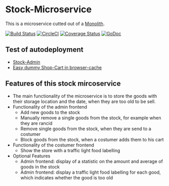 # Stock-Microservice
This is a microservice cutted out of a [Monolith](https://gitlab.com/matthiasstock/monolith).

[![Build Status](https://travis-ci.org/genofire/hs_master-kss-monolith.svg?branch=master)](https://travis-ci.org/genofire/hs_master-kss-monolith)  [![CircleCI](https://circleci.com/gh/genofire/hs_master-kss-monolith/tree/master.svg?style=svg)](https://circleci.com/gh/genofire/hs_master-kss-monolith/tree/master) [![Coverage Status](https://coveralls.io/repos/github/genofire/hs_master-kss-monolith/badge.svg?branch=master)](https://coveralls.io/github/genofire/hs_master-kss-monolith?branch=master) [![GoDoc](https://godoc.org/github.com/genofire/hs_master-kss-monolith?status.svg)](https://godoc.org/github.com/genofire/hs_master-kss-monolith)

## Test of autodeployment

* [Stock-Admin](https://stock.pub.warehost.de/)
* [Easy dummy Shop-Cart in browser-cache](https://stock.pub.warehost.de/dummy_cart/)

## Features of this stock mircoservice
* The main functionality of the microservice is to store the goods with their storage location and the date, when they are too old to be sell.
* Functionality of the admin frontend
  * Add new goods to the stock
  * Manually remove a single goods from the stock, for example when they are rancid
  * Remove single goods from the stock, when they are send to a costumer
  * Block goods from the stock, when a costumer adds them to his cart
* Functionality of the costumer frontend
  * Show the store with a traffic light food labelling
* Optional Features
  * Admin frontend: display of a statistic on the amount and average of goods in the stock
  * Admin frontend: display a traffic light food labelling for each good, which indicates whether the good is too old
